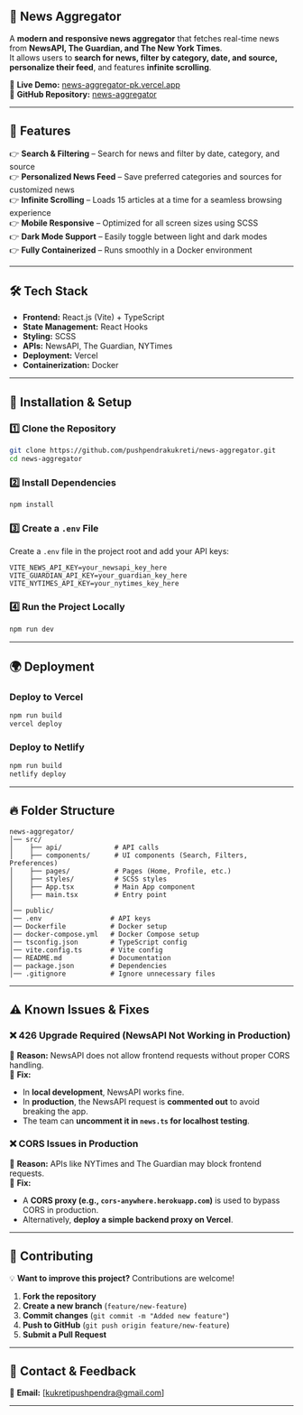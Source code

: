 ## 📌 **News Aggregator**  

A **modern and responsive news aggregator** that fetches real-time news from **NewsAPI, The Guardian, and The New York Times**.  
It allows users to **search for news, filter by category, date, and source, personalize their feed**, and features **infinite scrolling**.  

🔗 **Live Demo:** [news-aggregator-pk.vercel.app](https://news-aggregator-pk.vercel.app/)  
📂 **GitHub Repository:** [news-aggregator](https://github.com/pushpendrakukreti/news-aggregator)  

---

## 🎯 **Features**  

👉 **Search & Filtering** – Search for news and filter by date, category, and source  
👉 **Personalized News Feed** – Save preferred categories and sources for customized news  
👉 **Infinite Scrolling** – Loads 15 articles at a time for a seamless browsing experience  
👉 **Mobile Responsive** – Optimized for all screen sizes using SCSS  
👉 **Dark Mode Support** – Easily toggle between light and dark modes  
👉 **Fully Containerized** – Runs smoothly in a Docker environment  

---

## 🛠 **Tech Stack**  

- **Frontend:** React.js (Vite) + TypeScript  
- **State Management:** React Hooks  
- **Styling:** SCSS  
- **APIs:** NewsAPI, The Guardian, NYTimes  
- **Deployment:** Vercel  
- **Containerization:** Docker  

---

## 🚀 **Installation & Setup**  

### **1️⃣ Clone the Repository**  
```sh
git clone https://github.com/pushpendrakukreti/news-aggregator.git
cd news-aggregator
```

### **2️⃣ Install Dependencies**  
```sh
npm install
```

### **3️⃣ Create a `.env` File**  

Create a `.env` file in the project root and add your API keys:  
```env
VITE_NEWS_API_KEY=your_newsapi_key_here
VITE_GUARDIAN_API_KEY=your_guardian_key_here
VITE_NYTIMES_API_KEY=your_nytimes_key_here
```

### **4️⃣ Run the Project Locally**  
```sh
npm run dev
```

---

## 🌍 **Deployment**  

### **Deploy to Vercel**  
```sh
npm run build
vercel deploy
```

### **Deploy to Netlify**  
```sh
npm run build
netlify deploy
```

---

## 🔥 **Folder Structure**  

```
news-aggregator/
│️── src/
│    ├── api/             # API calls
│    ├── components/      # UI components (Search, Filters, Preferences)
│    ├── pages/           # Pages (Home, Profile, etc.)
│    ├── styles/          # SCSS styles
│    ├── App.tsx          # Main App component
│    ├── main.tsx         # Entry point
│️
│️── public/
│️── .env                 # API keys
│️── Dockerfile           # Docker setup
│️── docker-compose.yml   # Docker Compose setup
│️── tsconfig.json        # TypeScript config
│️── vite.config.ts       # Vite config
│️── README.md            # Documentation
│️── package.json         # Dependencies
│️── .gitignore           # Ignore unnecessary files
```

---

## ⚠ **Known Issues & Fixes**  

### ❌ **426 Upgrade Required (NewsAPI Not Working in Production)**  
🔹 **Reason:** NewsAPI does not allow frontend requests without proper CORS handling.  
🔹 **Fix:**  
- In **local development**, NewsAPI works fine.  
- In **production**, the NewsAPI request is **commented out** to avoid breaking the app.  
- The team can **uncomment it in `news.ts` for localhost testing**.  

### ❌ **CORS Issues in Production**  
🔹 **Reason:** APIs like NYTimes and The Guardian may block frontend requests.  
🔹 **Fix:**  
- A **CORS proxy (e.g., `cors-anywhere.herokuapp.com`)** is used to bypass CORS in production.  
- Alternatively, **deploy a simple backend proxy on Vercel**.  

---

## 🤝 **Contributing**  

💡 **Want to improve this project?** Contributions are welcome!  

1. **Fork the repository**  
2. **Create a new branch** (`feature/new-feature`)  
3. **Commit changes** (`git commit -m "Added new feature"`)  
4. **Push to GitHub** (`git push origin feature/new-feature`)  
5. **Submit a Pull Request**  

---

## 📧 **Contact & Feedback**  

📩 **Email:** [kukretipushpendra@gmail.com]

---


